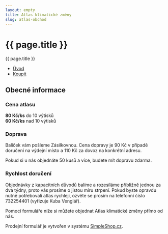 ```yaml
---
layout: empty
title: Atlas klimatické změny
slug: atlas-obchod
---
```


<div id="{{ site.data.lang.navigation.first-id }}" class="section pb-0">
    <div class="container between-navbars">
        <h1>{{ page.title }}</h1>
    </div>
</div>
<div id="secondary-navbar" class="section">
    <div class="container page-title">{{ page.title }}</div>
    <ul class="container">
        <li><a href="/atlas">Úvod</a></li>
        <li><a class="home" href="#{{ site.data.lang.navigation.first-id }}">Koupit</a></li>
    </ul>
  </div>
<div class="section pt-0">
    <div class="container">
        <div class="row" markdown="on">
            <div class="col-12 col-lg-3 order-lg-2 mt-5">
                <h2 class="d-lg-none">Obecné informace</h2>
                <h3>Cena atlasu</h3>
                <p>
                <strong>80 Kč/ks</strong> do 10 výtisků<br>
                <strong>60 Kč/ks</strong> nad 10 výtisků
                </p>
                <h3>Doprava</h3>
                <p>Balíček vám pošleme Zásilkovnou. Cena dopravy je 90 Kč v případě doručení na výdejní místo a 110 Kč za dovoz na konkrétní adresu.</p>
                <p>Pokud si u nás objednáte 50 kusů a více, budete mít dopravu zdarma.</p>
                <h3>Rychlost doručení</h3>
                <p>Objednávky z kapacitních důvodů balíme a rozesíláme přibližně jednou za dva týdny, proto vás prosíme o jistou míru strpení. Pokud byste opravdu nutně potřebovali atlas rychleji, ozvěte se prosím na telefonní číslo 732254401 (vyřizuje Kuba Venglář).</p>
            </div>
            <div class="col-12 col-lg-9 order-lg-1 mt-5 mt-lg-4">
                <p class="lead pt-3">
                    Pomocí formuláře níže si můžete objednat Atlas klimatické změny přímo od nás.
                </p>
<!-- www.SimpleShop.cz form#65438 start -->
<script>
 (function(i, s, o, g, r, a, m){
  i[r] = i[r] || function(){
   (i[r].q = i[r].q || []).push(arguments)
  }, i[r].l = 1 * new Date();
  a = s.createElement(o),
  m = s.getElementsByTagName(o)[0];
  a.async = 1;
  a.src = g;
  m.parentNode.insertBefore(a, m)
 })(window, document, "script", "https://form.simpleshop.cz/prj/js/SimpleShopService.js", "sss");
 sss("createForm", "L5Aa");
</script>
<div data-SimpleShopForm="L5Aa"><div>Prodejní formulář je vytvořen v systému <a href="https://www.simpleshop.cz/" target="_blank">SimpleShop.cz</a>.</div></div>
<!-- www.SimpleShop.cz form#65438 end -->
            </div>
        </div>
    </div>
</div>
